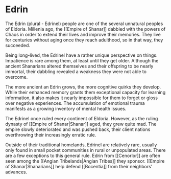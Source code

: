 # Edrin

The Edrin (plural - Edrinel) people are one of the several unnatural peoples of Eldoria. Millenia ago, the [[Empire of Shanar]] dabbled with the powers of Chaos in order to extend their lives and improve their memories. They live for centuries without aging once they reach adulthood, so in that way, they succeeded.

Being long-lived, the Edrinel have a rather unique perspective on things. Impatience is rare among them, at least until they get older. Although the ancient Shanarians altered themselves and their offspring to be nearly immortal, their dabbling revealed a weakness they were not able to overcome. 

The more ancient an Edrin grows, the more cognitive quirks they develop. While their enhanced memory grants them exceptional capacity for learning information, it also makes it nearly impossible for them to forget or gloss over negative experiences. The accumulation of emotional trauma manifests as a growing inventory of mental health issues.

The Edrinel once ruled every continent of Eldoria. However, as the ruling dynasty of [[Empire of Shanar|Shanar]] aged, they grew quite mad. The empire slowly deteriorated and was pushed back, their client nations overthrowing their increasingly erratic rule.

Outside of their traditional homelands, Edrinel are relatively rare, usually only found in small pocket communities in rural or unpopulated areas. There are a few exceptions to this general rule. Edrin from [[Cenorlor]] are often seen among the [[Angian Tribelands|Angian Tribes]] they sponsor. [[Empire of Shanar|Shanarians]] help defend [[Bocentia]] from their neighbors' advances. 
